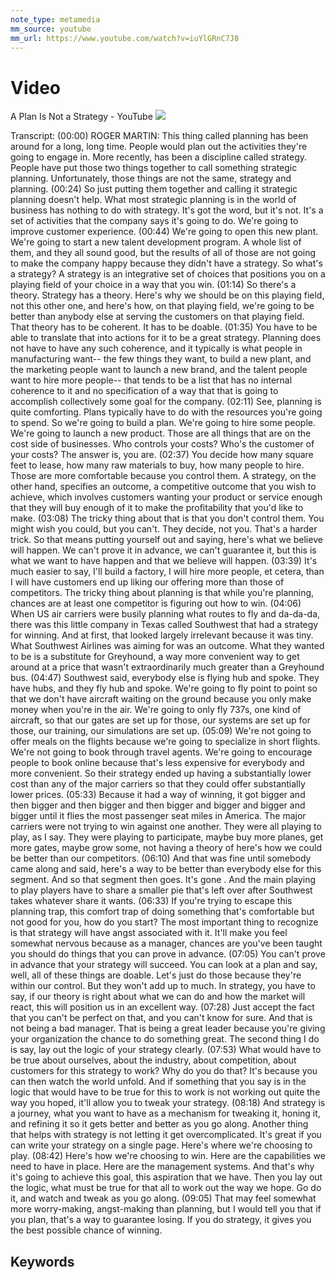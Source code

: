 ```yaml
---
note_type: metamedia
mm_source: youtube
mm_url: https://www.youtube.com/watch?v=iuYlGRnC7J8
---
```


# Video

A Plan Is Not a Strategy - YouTube
![](https://www.youtube.com/watch?v=iuYlGRnC7J8)

Transcript:
(00:00) ROGER MARTIN: This thing called planning has been around for a long, long time. People would plan out the activities they're going to engage in. More recently, has been a discipline called strategy. People have put those two things together to call something strategic planning. Unfortunately, those things are not the same, strategy and planning.
(00:24) So just putting them together and calling it strategic planning doesn't help. What most strategic planning is in the world of business has nothing to do with strategy. It's got the word, but it's not. It's a set of activities that the company says it's going to do. We're going to improve customer experience.
(00:44) We're going to open this new plant. We're going to start a new talent development program. A whole list of them, and they all sound good, but the results of all of those are not going to make the company happy because they didn't have a strategy.  So what's a strategy? A strategy is an integrative set of choices that positions you on a playing field of your choice in a way that you win.
(01:14) So there's a theory. Strategy has a theory. Here's why we should be on this playing field, not this other one, and here's how, on that playing field, we're going to be better than anybody else at serving the customers on that playing field. That theory has to be coherent. It has to be doable.
(01:35) You have to be able to translate that into actions for it to be a great strategy. Planning does not have to have any such coherence, and it typically is what people in manufacturing want-- the few things they want, to build a new plant, and the marketing people want to launch a new brand, and the talent people want to hire more people-- that tends to be a list that has no internal coherence to it and no specification of a way that that is going to accomplish collectively some goal for the company.
(02:11) See, planning is quite comforting. Plans typically have to do with the resources you're going to spend. So we're going to build a plan. We're going to hire some people. We're going to launch a new product. Those are all things that are on the cost side of businesses. Who controls your costs? Who's the customer of your costs? The answer is, you are.
(02:37) You decide how many square feet to lease, how many raw materials to buy, how many people to hire. Those are more comfortable because you control them. A strategy, on the other hand, specifies an outcome, a competitive outcome that you wish to achieve, which involves customers wanting your product or service enough that they will buy enough of it to make the profitability that you'd like to make.
(03:08) The tricky thing about that is that you don't control them. You might wish you could, but you can't. They decide, not you. That's a harder trick. So that means putting yourself out and saying, here's what we believe will happen. We can't prove it in advance, we can't guarantee it, but this is what we want to have happen and that we believe will happen.
(03:39) It's much easier to say, I'll build a factory, I will hire more people, et cetera, than I will have customers end up liking our offering more than those of competitors. The tricky thing about planning is that while you're planning, chances are at least one competitor is figuring out how to win.
(04:06) When US air carriers were busily planning what routes to fly and da-da-da, there was this little company in Texas called Southwest that had a strategy for winning. And at first, that looked largely irrelevant because it was tiny. What Southwest Airlines was aiming for was an outcome. What they wanted to be is a substitute for Greyhound, a way more convenient way to get around at a price that wasn't extraordinarily much greater than a Greyhound bus.
(04:47) Southwest said, everybody else is flying hub and spoke. They have hubs, and they fly hub and spoke. We're going to fly point to point so that we don't have aircraft waiting on the ground because you only make money when you're in the air. We're going to only fly 737s, one kind of aircraft, so that our gates are set up for those, our systems are set up for those, our training, our simulations are set up.
(05:09) We're not going to offer meals on the flights because we're going to specialize in short flights. We're not going to book through travel agents. We're going to encourage people to book online because that's less expensive for everybody and more convenient. So their strategy ended up having a substantially lower cost than any of the major carriers so that they could offer substantially lower prices.
(05:33) Because it had a way of winning, it got bigger and then bigger and then bigger and then bigger and bigger and bigger and bigger until it flies the most passenger seat miles in America. The major carriers were not trying to win against one another. They were all playing to play, as I say. They were playing to participate, maybe buy more planes, get more gates, maybe grow some, not having a theory of here's how we could be better than our competitors.
(06:10) And that was fine until somebody came along and said, here's a way to be better than everybody else for this segment. And so that segment then goes. It's gone . And the main playing to play players have to share a smaller pie that's left over after Southwest takes whatever share it wants.
(06:33)  If you're trying to escape this planning trap, this comfort trap of doing something that's comfortable but not good for you, how do you start? The most important thing to recognize is that strategy will have angst associated with it. It'll make you feel somewhat nervous because as a manager, chances are you've been taught you should do things that you can prove in advance.
(07:05) You can't prove in advance that your strategy will succeed. You can look at a plan and say, well, all of these things are doable. Let's just do those because they're within our control. But they won't add up to much. In strategy, you have to say, if our theory is right about what we can do and how the market will react, this will position us in an excellent way.
(07:28) Just accept the fact that you can't be perfect on that, and you can't know for sure. And that is not being a bad manager. That is being a great leader because you're giving your organization the chance to do something great. The second thing I do is say, lay out the logic of your strategy clearly.
(07:53) What would have to be true about ourselves, about the industry, about competition, about customers for this strategy to work? Why do you do that? It's because you can then watch the world unfold. And if something that you say is in the logic that would have to be true for this to work is not working out quite the way you hoped, it'll allow you to tweak your strategy.
(08:18) And strategy is a journey, what you want to have as a mechanism for tweaking it, honing it, and refining it so it gets better and better as you go along. Another thing that helps with strategy is not letting it get overcomplicated. It's great if you can write your strategy on a single page. Here's where we're choosing to play.
(08:42) Here's how we're choosing to win. Here are the capabilities we need to have in place. Here are the management systems. And that's why it's going to achieve this goal, this aspiration that we have. Then you lay out the logic, what must be true for that all to work out the way we hope. Go do it, and watch and tweak as you go along.
(09:05) That may feel somewhat more worry-making, angst-making than planning, but I would tell you that if you plan, that's a way to guarantee losing. If you do strategy, it gives you the best possible chance of winning.


## Keywords